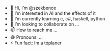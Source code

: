 - 👋 Hi, I’m @szekbence
- 👀 I’m interested in AI and the effects of it
- 🌱 I’m currently learning c, c#, haskell, python
- 💞️ I’m looking to collaborate on ...
- 📫 How to reach me ...
- 😄 Pronouns: ...
- ⚡ Fun fact: Im a toplaner

<!---
szekbence/szekbence is a ✨ special ✨ repository because its `README.md` (this file) appears on your GitHub profile.
You can click the Preview link to take a look at your changes.
--->
